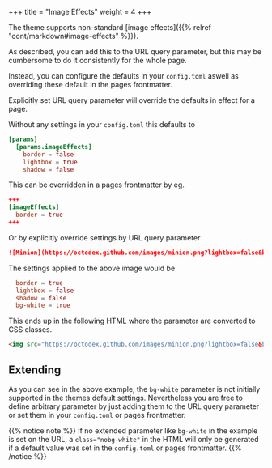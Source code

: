 +++
title = "Image Effects"
weight = 4
+++

The theme supports non-standard [image effects]({{% relref "cont/markdown#image-effects" %}}).

As described, you can add this to the URL query parameter, but this may be cumbersome to do it consistently for the whole page.

Instead, you can configure the defaults in your `config.toml` aswell as overriding these default in the pages frontmatter.

Explicitly set URL query parameter will override the defaults in effect for a page.

Without any settings in your `config.toml` this defaults to

````toml {title="config.toml"}
[params]
  [params.imageEffects]
    border = false
    lightbox = true
    shadow = false
````

This can be overridden in a pages frontmatter by eg.

````toml {title="frontmatter"}
+++
[imageEffects]
  border = true
+++
````

Or by explicitly override settings by URL query parameter

````markdown {title="URL"}
![Minion](https://octodex.github.com/images/minion.png?lightbox=false&bg-white=true)
````

The settings applied to the above image would be

````toml {title="Result"}
  border = true
  lightbox = false
  shadow = false
  bg-white = true
````

This ends up in the following HTML where the parameter are converted to CSS classes.

````html {title="HTML"}
<img src="https://octodex.github.com/images/minion.png?lightbox=false&bg-white=true" alt="Minion" class="bg-white border nolightbox noshadow">
````


## Extending

As you can see in the above example, the `bg-white` parameter is not initially supported in the themes default settings. Nevertheless you are free to define arbitrary parameter by just adding them to the URL query parameter or set them in your `config.toml` or pages frontmatter.

{{% notice note %}}
If no extended parameter like `bg-white` in the example is set on the URL, a `class="nobg-white"` in the HTML will only be generated if a default value was set in the `config.toml` or pages frontmatter.
{{% /notice %}}
